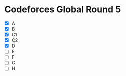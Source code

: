 # Codeforces Global Round 5

- [x] A
- [x] B
- [x] C1
- [x] C2
- [x] D
- [ ] E
- [ ] F
- [ ] G
- [ ] H 